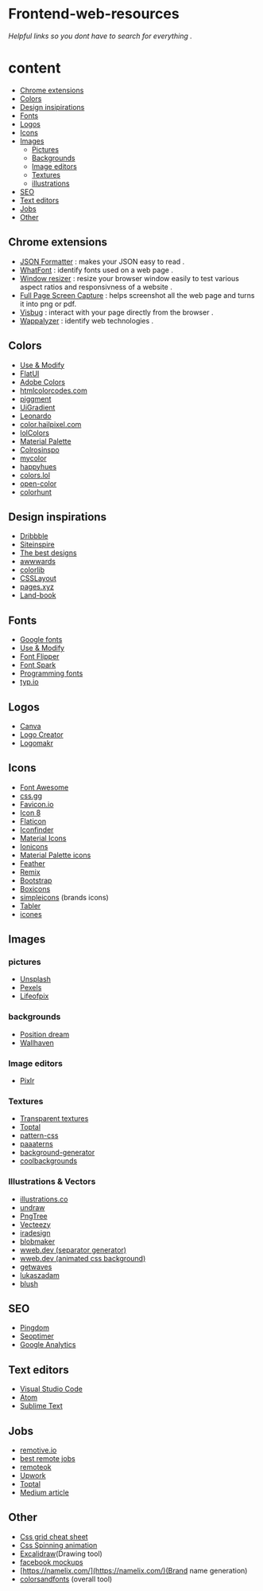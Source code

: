 # Frontend-web-resources
 *Helpful links so you dont have to search for everything .*

# content

* [Chrome extensions](#chrome-extensions)
* [Colors](#colors)
* [Design insipirations](#design-inspirations)  
* [Fonts](#fonts)  
* [Logos](#logos)  
* [Icons](#icons)  
* [Images](#images)
    * [Pictures](#pictures)  
    * [Backgrounds](#backgrounds)  
    * [Image editors](#image-editors)
    * [Textures](#textures)  
    * [illustrations](#illustrations-&-vectors)  
* [SEO](#seo)  
* [Text editors](#text-editors)  
* [Jobs](#jobs)  
* [Other](#other)  

## Chrome extensions

- [JSON Formatter](https://chrome.google.com/webstore/detail/json-viewer-awesome/iemadiahhbebdklepanmkjenfdebfpfe/related?hl=en) : makes your JSON easy to read .
- [WhatFont](https://chrome.google.com/webstore/detail/whatfont/jabopobgcpjmedljpbcaablpmlmfcogm?hl=en) : identify fonts used on a web page .
- [Window resizer](https://chrome.google.com/webstore/detail/window-resizer/kkelicaakdanhinjdeammmilcgefonfh?hl=en) : resize your browser window easily to test various aspect ratios and responsivness of a website .
- [Full Page Screen Capture](https://chrome.google.com/webstore/detail/full-page-screen-capture/fdpohaocaechififmbbbbbknoalclacl?hl=en) : helps screenshot all the web page and turns it into png or pdf.
- [Visbug](https://chrome.google.com/webstore/detail/visbug/cdockenadnadldjbbgcallicgledbeoc?hl=en) : interact with your page directly from the browser .
- [Wappalyzer](https://chrome.google.com/webstore/detail/wappalyzer/gppongmhjkpfnbhagpmjfkannfbllamg?hl=en) : identify web technologies .

## Colors

- [Use & Modify](http://usemodify.com/)
- [FlatUI](https://flatuicolors.com/)
- [Adobe Colors](https://color.adobe.com/fr/create/color-wheel/)
- [htmlcolorcodes.com](https://htmlcolorcodes.com/)
- [piggment](https://piggment.co/)
- [UiGradient](https://uigradients.com/#PunYeta)
- [Leonardo](https://leonardocolor.io/?colorKeys=%236fa7ff&base=ffffff&ratios=3%2C4.5&mode=CAM02)
- [color.hailpixel.com](https://color.hailpixel.com/)
- [lolColors](https://www.webdesignrankings.com/resources/lolcolors/)
- [Material Palette](https://www.materialpalette.com/)
- [Colrosinspo](https://colorsinspo.com/)
- [mycolor](https://mycolor.space/)
- [happyhues](https://www.happyhues.co/)
- [colors.lol](https://colors.lol/)
- [open-color](https://yeun.github.io/open-color/)
- [colorhunt](https://colorhunt.co/palettes/pastel)

## Design inspirations

- [Dribbble](https://dribbble.com/)
- [Siteinspire](https://www.siteinspire.com/)
- [The best designs](https://www.thebestdesigns.com/)
- [awwwards](https://www.awwwards.com/websites/)
- [colorlib](https://colorlib.com/wp/templates/)
- [CSSLayout](https://csslayout.io/patterns)
- [pages.xyz](https://www.pages.xyz/)
- [Land-book](https://land-book.com/)


## Fonts

- [Google fonts](https://fonts.google.com/)
- [Use & Modify](http://usemodify.com/)
- [Font Flipper](https://fontflipper.com/upload)
- [Font Spark](https://fontspark.app/)
- [Programming fonts](https://app.programmingfonts.org)
- [typ.io](https://typ.io/samples)

## Logos
- [Canva](https://www.canva.com/design/DAD2syhNgzA/KS6o1dx3-BYk7nKHCAvVgg/edit?category=tACZCvjI6mE)
- [Logo Creator](https://freelogocreator.com/maker)
- [Logomakr](https://logomakr.com/)

## Icons

- [Font Awesome](https://fontawesome.com/)
- [css.gg](https://css.gg/app)
- [Favicon.io](https://favicon.io)
- [Icon 8](https://icons8.com/)
- [Flaticon](https://www.flaticon.com/most-downloaded)
- [Iconfinder](https://www.iconfinder.com/icon-sets/featured/free)
- [Material Icons](https://material.io/resources/icons/?style=baseline)
- [Ionicons](https://ionicons.com/)
- [Material Palette icons](https://www.materialpalette.com/icons)
- [Feather](https://feathericons.com/)
- [Remix](https://remixicon.com/)
- [Bootstrap](https://icons.getbootstrap.com/)
- [Boxicons](https://boxicons.com/)
- [simpleicons](https://simpleicons.org/) (brands icons)
- [Tabler](https://github.com/tabler/tabler-icons)
- [icones](https://icones.netlify.app/)

## Images

### pictures 

- [Unsplash](https://unsplash.com/)
- [Pexels](https://www.pexels.com/fr-fr/)
- [Lifeofpix](https://www.lifeofpix.com/)

### backgrounds

- [Position dream](https://www.positrondream.com/wallpapers-all/)
- [Wallhaven](https://wallhaven.cc/)

### Image editors

- [Pixlr](https://pixlr.com/x)

### Textures

- [Transparent textures](https://www.transparenttextures.com/)
- [Toptal](https://www.toptal.com/designers/subtlepatterns/)
- [pattern-css](https://bansal.io/pattern-css)
- [paaaterns](https://products.ls.graphics/paaatterns/preview.html)
- [background-generator](https://background-generator.com/)
- [coolbackgrounds](https://coolbackgrounds.io/)

### Illustrations & Vectors

- [illustrations.co](https://illlustrations.co/)
- [undraw](https://undraw.co/illustrations)
- [PngTree](https://pngtree.com/so/education)
- [Vecteezy](https://www.vecteezy.com/)
- [iradesign](https://iradesign.io/)
- [blobmaker](https://www.blobmaker.app/) 
- [wweb.dev (separator generator)](https://wweb.dev/resources/css-separator-generator)
- [wweb.dev (animated css background)](https://wweb.dev/resources/animated-css-background-generator)
- [getwaves](https://getwaves.io/)
- [lukaszadam](https://lukaszadam.com/illustrations)
- [blush](https://blush.design/)

## SEO
- [Pingdom](https://tools.pingdom.com/)
- [Seoptimer](https://www.seoptimer.com/)
- [Google Analytics](https://analytics.google.com/)


## Text editors
- [Visual Studio Code](https://code.visualstudio.com/)
- [Atom](https://atom.io/)
- [Sublime Text](https://www.sublimetext.com/)

## Jobs 

- [remotive.io](https://remotive.io/)
- [best remote jobs](https://bestremotejob.com/location/remote)
- [remoteok](https://remoteok.io/remote-web-dev-jobs)
- [Upwork](https://www.upwork.com/)
- [Toptal](https://www.toptal.com/)
- [Medium article](https://medium.com/@traversymedia/70-job-find-websites-for-developers-other-tech-professionals-34cdb45518be)


## Other

- [Css grid cheat sheet](http://grid.malven.co/)
- [Css Spinning animation](https://tobiasahlin.com/spinkit/)
- [Excalidraw](https://excalidraw.com/)(Drawing tool)
- [facebook mockups](https://facebook.design/devices)
- [https://namelix.com/](https://namelix.com/)(Brand name generation)
- [colorsandfonts](https://www.colorsandfonts.com/) (overall tool)
